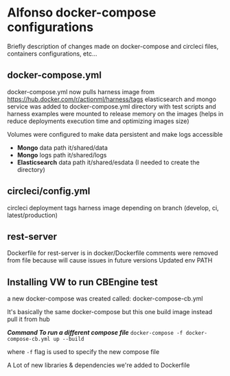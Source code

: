 # Alfonso docker-compose configurations
Briefly description of changes made on docker-compose and circleci files, containers configurations, etc...

## docker-compose.yml
docker-compose.yml now pulls harness image from https://hub.docker.com/r/actionml/harness/tags
elasticsearch and mongo service was added to docker-compose.yml
directory with test scripts and harness examples were mounted to release memory on the images (helps in reduce deployments execution time and optimizing images size)

Volumes were configured to make data persistent and make logs accessible

 - **Mongo** data path it/shared/data
 - **Mongo** logs path it/shared/logs
 - **Elasticsearch** data path it/shared/esdata (I needed to create the directory)

## circleci/config.yml
circleci deployment tags harness image depending on branch (develop, ci, latest/production)

## rest-server
Dockerfile for rest-server is in docker/Dockerfile
comments were removed from file because will cause issues in future versions
Updated env PATH

## Installing VW to run CBEngine test
a new docker-compose was created called: docker-compose-cb.yml

It's basically the same docker-compose but this one build image instead pull it from hub

***Command To run a different compose file***
`docker-compose -f docker-compose-cb.yml up --build`

where `-f` flag is used to specify the new compose file

A Lot of new libraries & dependencies we're added to Dockerfile
